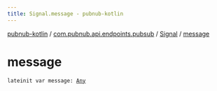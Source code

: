 ```yaml
---
title: Signal.message - pubnub-kotlin
---
```


[pubnub-kotlin](../../index.html) / [com.pubnub.api.endpoints.pubsub](../index.html) / [Signal](index.html) / [message](./message.html)

# message

`lateinit var message: `[`Any`](https://kotlinlang.org/api/latest/jvm/stdlib/kotlin/-any/index.html)